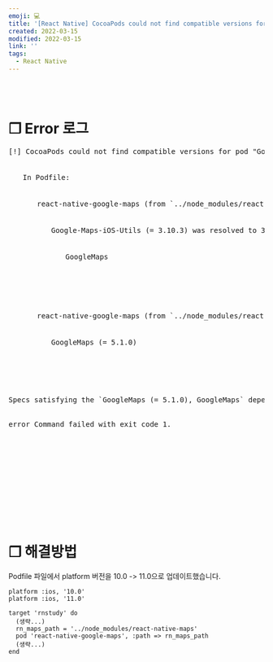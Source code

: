 ```yaml
---
emoji: 💻
title: '[React Native] CocoaPods could not find compatible versions for pod "GoogleMaps"'
created: 2022-03-15
modified: 2022-03-15
link: ''
tags:
  - React Native
---
```

<br></br>





# **❐ Error 로그** 
<pre>
[!] CocoaPods could not find compatible versions for pod "GoogleMaps":<br></br>
　　In Podfile:<br></br>
　　　　react-native-google-maps (from `../node_modules/react-native-maps`) was resolved to 0.30.1, which depends on<br></br>
　　　　　　Google-Maps-iOS-Utils (= 3.10.3) was resolved to 3.10.3, which depends on<br></br>
　　　　　　　　GoogleMaps<br></br>

<br></br>
　　　　react-native-google-maps (from `../node_modules/react-native-maps`) was resolved to 0.30.1, which depends on<br></br>
　　　　　　GoogleMaps (= 5.1.0)<br></br>
<br></br>

Specs satisfying the `GoogleMaps (= 5.1.0), GoogleMaps` dependency were found, but they required a higher minimum deployment target.<br></br>
error Command failed with exit code 1.<br></br>
</pre>
<br></br><br></br><br></br><br></br>





# **❐ 해결방법**  
Podfile 파일에서 platform 버전을 10.0 -> 11.0으로 업데이트했습니다.
```undefined filename=Podfile addLine={2} removeLine={1}
platform :ios, '10.0'
platform :ios, '11.0'

target 'rnstudy' do
  (생략...)
  rn_maps_path = '../node_modules/react-native-maps'
  pod 'react-native-google-maps', :path => rn_maps_path
  (생략...)
end
```
<br></br><br></br>

